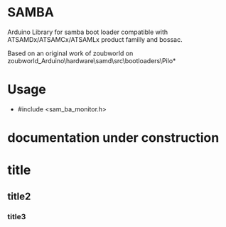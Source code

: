# SAMBA
Arduino Library for samba boot loader compatible with ATSAMDx/ATSAMCx/ATSAMLx product familly and bossac.

Based on an original work of zoubworld on zoubworld_Arduino\hardware\samd\src\bootloaders\Pilo\*

# Usage

- #include \<sam_ba_monitor.h\>

# documentation under construction

# title

## title2
### title3